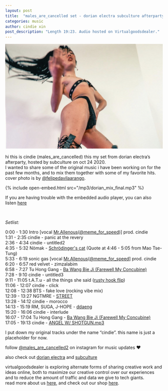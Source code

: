 ```yaml
---
layout: post
title:  "males_are_cancelled set - dorian electra subculture afterparty"
categories: music
author: cindie xin
post_description: "Length 19:23. Audio hosted on Virtualgoodsdealer."  
---
```


![Set Cover 10.24](/assets/post_media/2020-10-24-cindie-set.markdown/males_are_cancelled_mix_cover.jpg)


hi this is cindie (males_are_cancelled) this my set from dorian electra’s afterparty, hosted by subculture on oct 24 2020.  
I wanted to share some of the original music i have been working on for the past few months, and to mix them together with some of my favorite hits.  
cover photo is by <a href="https://www.instagram.com/felipedavilaarango/" target="_blank">@felipedavilaarango</a>. 

{% include open-embed.html src="/mp3/dorian_mix_final.mp3" %}  &zwnj;  

If you are having trouble with the embedded audio player, you can also listen <a href="https://drive.google.com/file/d/1ohR1AzSy4MyFn72ieofGPKdYKbRvPKXo/view?usp=sharing" target="_blank">here</a>

&zwnj;  

*Setlist:*


0:00 - 1:30	    Intro [vocal <a href="https://boxofpizza.bandcamp.com/" target="_blank">Mr.Allenous</a>(<a href="https://www.instagram.com/meme_for_speed/" target="_blank">@meme_for_speed</a>)] prod. cindie  
1:31 - 2:35	    cindie - panic at the revery  
2:36 - 4:34	    cindie - untitled2  
4:35 - 5:32     Nömak - <a href="https://soundcloud.com/recordrecordparis/no-mak-schro-dingers-1" target="_blank">Schrödinger's cat</a> (Quote at 4:46 - 5:05 from Mao Tse-Tung)  
5:33 - 6:19	    sonic gas [vocal <a href="https://boxofpizza.bandcamp.com/" target="_blank">Mr.Allenous</a>(<a href="https://www.instagram.com/meme_for_speed/" target="_blank">@meme_for_speed</a>] prod. cindie  
6:20 - 6:57	    red velvet - zimzalabim  
6:58 - 7:27	    Tu Hong Gang - <a href="https://www.youtube.com/watch?v=stKsyou-3TE" target="_blank">Ba Wang Bie Ji (Farewell My Concubine)</a>  
7:28 - 9:10	    cindie - untitled3  
9:11 - 11:05	t.A.T.u - all the things she said (<a href="https://soundcloud.com/rustyhook/tatu" target="_blank">rusty hook flip</a>)  
11:06 - 12:07	cindie - click  
12:08 - 12:38	BTS - fake love (rocking vibe mix)  
12:39 - 13:27	NGTMRE - <a href="https://soundcloud.com/maddecent/nghtmre-street" target="_blank">STREET</a>  
13:28 - 14:12	cindie - morocco  
14:13 - 15:19	RM, SUGA, J-HOPE - <a href="https://soundcloud.com/bangtan/ddceremony" target="_blank">ddaeng</a>  
15:20 - 16:06	cindie - interlude  
16:07 - 17:04	Tu Hong Gang - <a href="https://www.youtube.com/watch?v=stKsyou-3TE" target="_blank">Ba Wang Bie Ji (Farewell My Concubine)</a>  
17:05 - 19:13	cindie - <a href="https://www.instagram.com/tv/CEeCa5Hj6VM/" target="_blank">ANGEL W/ SHOTGUN.mp3</a>  

I put down my original tracks under the name “cindie”. this name is just a placeholder for now.

follow <a href="https://www.instagram.com/males_are_cancelled2/" target="_blank">@males_are_cancelled2</a> on instagram for music updates ♥

also check out <a href="https://www.dorianelectra.com/" target="_blank">dorian electra</a> and <a href="https://www.subcultureparty.com/" target="_blank">subculture</a>

virtualgoodsdealer is exploring alternate forms of sharing creative work and ideas online, both to maximize our creative control over our experiences and to reduce the amount of traffic and data we give to tech giants.  
read more about us [here](/about), and check out our shop [here](https://www.virtualgoodsdealer.com/).